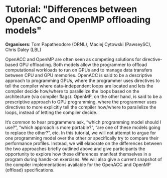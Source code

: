 # Tutorial: "Differences between OpenACC and OpenMP offloading models"

**Organisers**: Tom Papatheodore (ORNL), Maciej Cytowski (PawseySC), Chris Daley (LBL)

OpenACC and OpenMP are often seen as competing solutions for directive-based GPU offloading. Both models allow the programmer to offload computational workloads to run on GPUs and to manage data transfers between CPU and GPU memories. OpenACC is said to be a descriptive approach to programming GPUs, where the programmer uses directives to tell the compiler where data-independent loops are located and lets the compiler decide how/where to parallelize the loops based on the architecture (via compiler flags). OpenMP, on the other hand, is said to be a prescriptive approach to GPU programming, where the programmer uses directives to more explicitly tell the compiler how/where to parallelize the loops, instead of letting the compiler decide.

It’s common to hear programmers ask, “which programming model should I use?”, “which approach is more portable?”, “are one of these models going to replace the other?”, etc. In this tutorial, we will not attempt to argue for one programming model over the other or specifically try to compare their performance profiles. Instead, we will elaborate on the differences between the two approaches briefly outlined above and give participants the opportunity to explore how these differences manifest themselves in a program during hands-on exercises. We will also give a current snapshot of the compiler implementations available for the OpenACC and OpenMP (offload) specifications.
